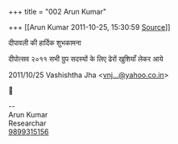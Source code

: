 +++
title = "002 Arun Kumar"

+++
[[Arun Kumar	2011-10-25, 15:30:59 [Source](https://groups.google.com/g/bvparishat/c/ucyUMmQ6-E8)]]



दीपावली की हार्दिक शुभकामना

दीपोत्सव २०११ सभी ग्रुप सदस्यों के लिए ढेरों खुशियाँ लेकर आये  
  

2011/10/25 Vashishtha Jha \<[vnj...@yahoo.co.in]()\>



  
  
  
--  
Arun Kumar  
Researchar  
[9899315156](tel:(989)%20931-5156)  

